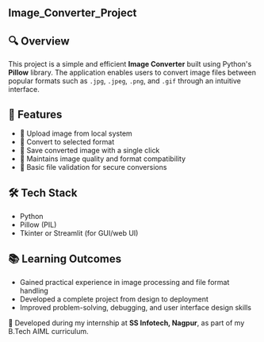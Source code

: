 ## Image_Converter_Project
## 🔍 Overview
This project is a simple and efficient **Image Converter** built using Python's **Pillow** library. The application enables users to convert image files between popular formats such as `.jpg`, `.jpeg`, `.png`, and `.gif` through an intuitive interface.

## 🎯 Features
- 📁 Upload image from local system
- 🔄 Convert to selected format
- 💾 Save converted image with a single click
- 🎨 Maintains image quality and format compatibility
- 🔐 Basic file validation for secure conversions

## 🛠️ Tech Stack
- Python  
- Pillow (PIL)  
- Tkinter or Streamlit (for GUI/web UI)  

## 📚 Learning Outcomes
- Gained practical experience in image processing and file format handling  
- Developed a complete project from design to deployment  
- Improved problem-solving, debugging, and user interface design skills  

📌 Developed during my internship at **SS Infotech, Nagpur**, as part of my B.Tech AIML curriculum.


